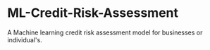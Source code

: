 # ML-Credit-Risk-Assessment
A Machine learning credit risk assessment model for businesses or individual's.
